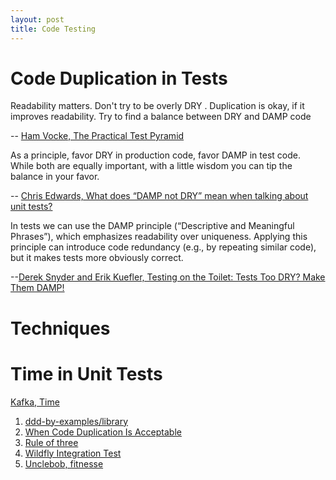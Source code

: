 ```yaml
---
layout: post
title: Code Testing
---
```



# Code Duplication in Tests

>
Readability matters. Don't try to be overly DRY . Duplication is okay, if it improves readability. Try to find a balance between DRY and DAMP code
>
-- [Ham Vocke, The Practical Test Pyramid](https://martinfowler.com/articles/practical-test-pyramid.html#WritingCleanTestCode)


>
As a principle, favor DRY in production code, favor DAMP in test code. While both are equally important, with a little wisdom you can tip the balance in your favor.
>
-- [Chris Edwards, What does “DAMP not DRY” mean when talking about unit tests?](https://stackoverflow.com/a/11837973)


>
In tests we can use the DAMP principle (“Descriptive and Meaningful Phrases”), which emphasizes readability over uniqueness. Applying this principle can introduce code redundancy (e.g., by repeating similar code), but it makes tests more obviously correct.
>
--[Derek Snyder and Erik Kuefler, Testing on the Toilet: Tests Too DRY? Make Them DAMP!](https://testing.googleblog.com/2019/12/testing-on-toilet-tests-too-dry-make.html)


# Techniques

# Time in Unit Tests
[Kafka, Time](https://github.com/apache/kafka/blob/fc5f6b0e46ff81302b3e445fed0cdf454c942792/clients/src/main/java/org/apache/kafka/common/utils/Time.java#L23)



1. [ddd-by-examples/library](https://github.com/ddd-by-examples/library/blob/master/src/integration-test/groovy/io/pillopl/library/lending/patronprofile/web/PatronProfileControllerIT.java)
2. [When Code Duplication Is Acceptable](https://hackernoon.com/when-code-duplication-is-acceptable-51ce33ecd0f5)
3. [Rule of three](https://en.wikipedia.org/wiki/Rule_of_three_(computer_programming))
4. [Wildfly Integration Test](https://github.com/wildfly/wildfly/blob/master/testsuite/integration/web/src/test/java/org/jboss/as/test/integration/web/sharedsession/SharedSessionTestCase.java)
5. [Unclebob, fitnesse](https://github.com/unclebob/fitnesse/blob/master/test/fitnesse/http/RequestTest.java)